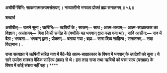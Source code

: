 **अश्रौषी²षिभि: साकमात्मतत्त्वमसंशयम् ।** **नाव्यासीनो भगवता प्रोक्तं ब्रह्म सनातनम् ॥ ५६॥** 

**शब्दार्थ** 

**अश्रौषीत्—** **उसने सुना** **; ऋषिभि:—** **ऋषियों के** **; साकम्—** **साथ** **; आत्म-तत्त्वम्—** **आत्म-साक्षात्कार का विज्ञान** **; असंशयम्—** **बिना किसी सन्देह के (क्योंकि यह भगवान् द्वारा कहा गया था)** **; नावि आसीन:—** **नाव में बैठा** **; भगवता—** **भगवान् द्वारा** **;** **प्रोक्तम्—** **बताया गया** **; ब्रह्म—** **सारा दिव्य साहित्य** **; सनातनम्—** **सदा विद्यमान।** **.** 

**राजा सत्यव्रत ने ऋषियों सहित नाव में बैठे-बैठे आत्म-साक्षात्कार के विषय में भगवान् के** **उपदेशों को सुना। ये सारे उपदेश शाश्वत वैदिक साहित्य (ब्रह्म) से थे। इस तरह राजा तथा** **ऋषियों को परम सत्य (परब्रह्म) के विषय में कोई संशय नहीं रहा।** **** 